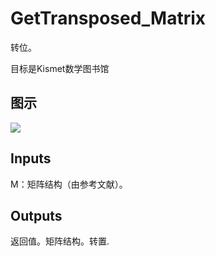 # GetTransposed_Matrix

转位。

目标是Kismet数学图书馆

## 图示

![]($-20221218-19521934.png)

## Inputs

M：矩阵结构（由参考文献）。  

## Outputs

返回值。矩阵结构。转置.
